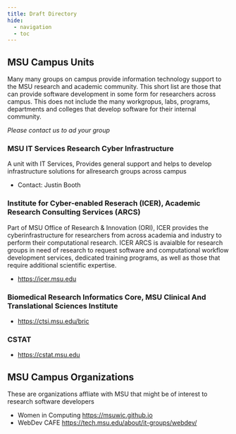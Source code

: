 ```yaml
---
title: Draft Directory
hide:
  - navigation
  - toc
---
```


## MSU Campus Units

Many many groups on campus provide information technology support to the MSU research and academic community.  This short list are those that can provide software development in some form for researchers across campus.  This does not include the many workgropus, labs, programs, departments and colleges that develop software for their internal community.   

*Please contact us to ad your group*

### MSU IT Services Research Cyber Infrastructure

A unit with IT Services, Provides general support and helps to develop infrastructure solutions for allresearch groups across campus

- Contact: Justin Booth 

### Institute for Cyber-enabled Reserach (ICER), Academic Research Consulting Services (ARCS) 

Part of MSU Office of Research & Innovation (ORI), ICER provides the cyberinfrastructure for researchers from across academia and industry to perform their computational research.  ICER ARCS is avaialble for research groups in need of research to request software and computational workflow development services, dedicated training programs, as well as those that require additional scientific expertise.   

- https://icer.msu.edu


### Biomedical Research Informatics Core, MSU Clinical And Translational Sciences Institute

- https://ctsi.msu.edu/bric

### CSTAT

- https://cstat.msu.edu

## MSU Campus Organizations

These are organizations affliate with MSU that might be of interest to research software developers

- Women in Computing https://msuwic.github.io
- WebDev CAFE https://tech.msu.edu/about/it-groups/webdev/



